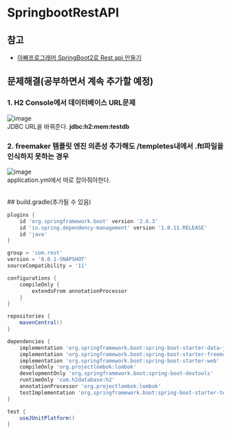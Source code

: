 # SpringbootRestAPI
## 참고
 * [아빠프로그래머 SpringBoot2로 Rest api 만들기](https://daddyprogrammer.org/post/series/springboot2-make-rest-api/)

## 문제해결(공부하면서 계속 추가할 예정)
### 1.  H2 Console에서 데이터베이스 URL문제 

![image](https://user-images.githubusercontent.com/44068819/151172171-b705dcdf-c855-4332-bee3-3c77bc195bb2.png)
<br/> JDBC URL을 바꿔준다. **jdbc:h2:mem:testdb**
 
### 2.  freemaker 템플릿 엔진 의존성 추가해도 /templetes내에서 .ftl파일을 인식하지 못하는 경우
 
![image](https://user-images.githubusercontent.com/44068819/151173627-42b21178-3c23-4577-8507-c2d81729eee7.png)
<br/> application.yml에서 따로 잡아줘야한다.

<br/>
## build.gradle(추가될 수 있음)

```gradle
plugins {
    id 'org.springframework.boot' version '2.6.3'
    id 'io.spring.dependency-management' version '1.0.11.RELEASE'
    id 'java'
}

group = 'com.rest'
version = '0.0.1-SNAPSHOT'
sourceCompatibility = '11'

configurations {
    compileOnly {
        extendsFrom annotationProcessor
    }
}

repositories {
    mavenCentral()
}

dependencies {
    implementation 'org.springframework.boot:spring-boot-starter-data-jpa'
    implementation 'org.springframework.boot:spring-boot-starter-freemarker'
    implementation 'org.springframework.boot:spring-boot-starter-web'
    compileOnly 'org.projectlombok:lombok'
    developmentOnly 'org.springframework.boot:spring-boot-devtools'
    runtimeOnly 'com.h2database:h2'
    annotationProcessor 'org.projectlombok:lombok'
    testImplementation 'org.springframework.boot:spring-boot-starter-test'
}

test {
    useJUnitPlatform()
}

```
